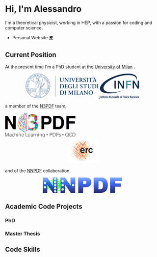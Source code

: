 # Hi, I'm Alessandro

I'm a theoretical physicist, working in HEP, with a passion for coding and
computer science.

- Personal Website [:earth_africa:](http://alecandido.github.io)

## Current Position

At the present time I'm a PhD student at the [University of
Milan](https://www.unimi.it/en) .


<p align="center">
  <a href="https://www.unimi.it/en">
    <img
        src="https://raw.githubusercontent.com/AleCandido/AleCandido/master/assets/unimi_banner.png"
        alt="University of Milan"
        height="80em"
      />
  </a>
  <a href="https://www.mi.infn.it/it/">
    <img
        src="https://raw.githubusercontent.com/AleCandido/AleCandido/master/assets/infn_logo.png"
        alt="INFN"
        height="80em"
      />
  </a>
</p>

a member of the [N3PDF](http://n3pdf.mi.infn.it/) team,

<p align="center">
  <a href="http://n3pdf.mi.infn.it/">
    <img
        src="https://raw.githubusercontent.com/AleCandido/AleCandido/master/assets/n3pdf_logo.png"
        alt="N3PDF"
        height="80em"
        style="padding-right: 100em;"
      />
  </a>
  <a href="https://erc.europa.eu/">
    <img
        src="https://raw.githubusercontent.com/AleCandido/AleCandido/master/assets/erc_logo1.png"
        alt="ERC"
        height="80em"
      />
  </a>
</p>

and of the [NNPDF](http://nnpdf.mi.infn.it/) collaboration.

<p align="center">
  <a href="http://nnpdf.mi.infn.it/">
    <img
        src="https://raw.githubusercontent.com/AleCandido/AleCandido/master/assets/nnpdf_logo.png"
        alt="NNPDF"
        height="50em"
      />
  </a>
</p>

## Academic Code Projects

### PhD

### Master Thesis

## Code Skills
